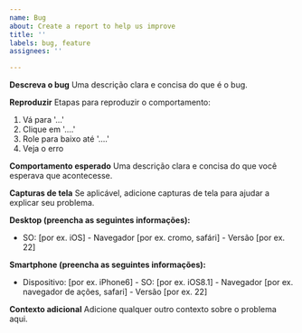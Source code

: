 ```yaml
---
name: Bug
about: Create a report to help us improve
title: ''
labels: bug, feature
assignees: ''

---
```


**Descreva o bug**
 Uma descrição clara e concisa do que é o bug. 

**Reproduzir**
 Etapas para reproduzir o comportamento: 
1. Vá para '...' 
2. Clique em '....'
 3. Role para baixo até '....' 
4. Veja o erro 

**Comportamento esperado** Uma descrição clara e concisa do que você esperava que acontecesse. 

**Capturas de tela** 
Se aplicável, adicione capturas de tela para ajudar a explicar seu problema. 

**Desktop (preencha as seguintes informações):**
 - SO: [por ex. iOS] - Navegador [por ex. cromo, safári] - Versão [por ex. 22] 

**Smartphone (preencha as seguintes informações):** 
- Dispositivo: [por ex. iPhone6] - SO: [por ex. iOS8.1] - Navegador [por ex. navegador de ações, safari] - Versão [por ex. 22] 

**Contexto adicional** Adicione qualquer outro contexto sobre o problema aqui.
